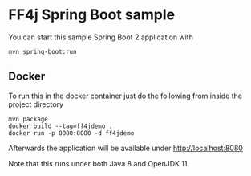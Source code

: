 # FF4j Spring Boot sample #

You can start this sample Spring Boot 2 application with
```
mvn spring-boot:run
```

## Docker

To run this in the docker container just do the following from inside the project directory
```
mvn package
docker build --tag=ff4jdemo .
docker run -p 8080:8080 -d ff4jdemo
```

Afterwards the application will be available under [http://localhost:8080](http://localhost:8080)

Note that this runs under both Java 8 and OpenJDK 11.

